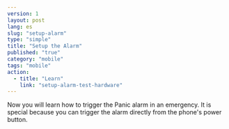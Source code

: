 ```yaml
---
version: 1
layout: post
lang: es
slug: "setup-alarm"
type: "simple"
title: "Setup the Alarm"
published: "true"
category: "mobile"
tags: "mobile"
action: 
  - title: "Learn"
    link: "setup-alarm-test-hardware"
---
```


Now you will learn how to trigger the Panic alarm in an emergency. It is special because you can trigger the alarm directly from the phone's power button.